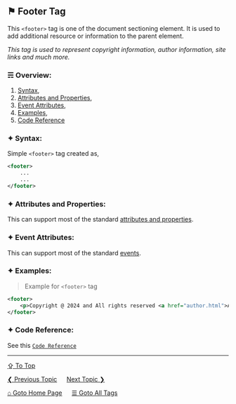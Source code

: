 ## &#9873; Footer Tag
This `<footer>` tag is one of the document sectioning element. It is used to add additional resource or information to the parent element.

*This tag is used to represent copyright information, author information, site links and much more.*

### &#9780; Overview:
1. [Syntax](#-syntax),
2. [Attributes and Properties](#-attributes-and-properties),
3. [Event Attributes](#-event-attributes),
4. [Examples](#-examples),
5. [Code Reference](#-code-reference)

### &#10022; Syntax:
Simple `<footer>` tag created as, 
```xml
<footer>
	...
	...
</footer>
```

### &#10022; Attributes and Properties:
This can support most of the standard [attributes and properties](../docs/attributes-and-properties.md).

### &#10022; Event Attributes:
This can support most of the standard [events](../docs/events.md).

### &#10022; Examples:
> Example for `<footer>` tag
```xml
<footer>
	<p>Copyright @ 2024 and All rights reserved <a href="author.html">Author</a></p>
</footer>
```

### &#10022; Code Reference:
See this [`Code Reference`](../code/footer-tag.html)

---
[&#8682; To Top](#-footer-tag)

[&#10094; Previous Topic](./figure-tag.md) &emsp; [Next Topic &#10095;](./form-tag.md)

[&#8962; Goto Home Page](../README.md) &emsp; [&#9776; Goto All Tags](../all-tags.md)
